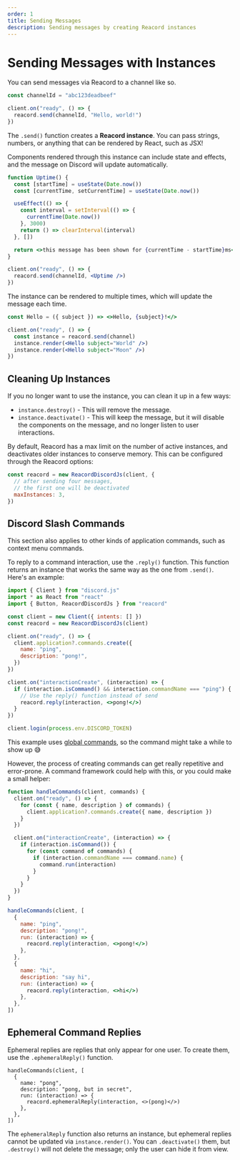 ```yaml
---
order: 1
title: Sending Messages
description: Sending messages by creating Reacord instances
---
```


# Sending Messages with Instances

You can send messages via Reacord to a channel like so.

```jsx
const channelId = "abc123deadbeef"

client.on("ready", () => {
  reacord.send(channelId, "Hello, world!")
})
```

The `.send()` function creates a **Reacord instance**. You can pass strings, numbers, or anything that can be rendered by React, such as JSX!

Components rendered through this instance can include state and effects, and the message on Discord will update automatically.

```jsx
function Uptime() {
  const [startTime] = useState(Date.now())
  const [currentTime, setCurrentTime] = useState(Date.now())

  useEffect(() => {
    const interval = setInterval(() => {
      currentTime(Date.now())
    }, 3000)
    return () => clearInterval(interval)
  }, [])

  return <>this message has been shown for {currentTime - startTime}ms</>
}

client.on("ready", () => {
  reacord.send(channelId, <Uptime />)
})
```

The instance can be rendered to multiple times, which will update the message each time.

```jsx
const Hello = ({ subject }) => <>Hello, {subject}!</>

client.on("ready", () => {
  const instance = reacord.send(channel)
  instance.render(<Hello subject="World" />)
  instance.render(<Hello subject="Moon" />)
})
```

## Cleaning Up Instances

If you no longer want to use the instance, you can clean it up in a few ways:

- `instance.destroy()` - This will remove the message.
- `instance.deactivate()` - This will keep the message, but it will disable the components on the message, and no longer listen to user interactions.

By default, Reacord has a max limit on the number of active instances, and deactivates older instances to conserve memory. This can be configured through the Reacord options:

```js
const reacord = new ReacordDiscordJs(client, {
  // after sending four messages,
  // the first one will be deactivated
  maxInstances: 3,
})
```

## Discord Slash Commands

<aside>
This section also applies to other kinds of application commands, such as context menu commands.
</aside>

To reply to a command interaction, use the `.reply()` function. This function returns an instance that works the same way as the one from `.send()`. Here's an example:

```jsx
import { Client } from "discord.js"
import * as React from "react"
import { Button, ReacordDiscordJs } from "reacord"

const client = new Client({ intents: [] })
const reacord = new ReacordDiscordJs(client)

client.on("ready", () => {
  client.application?.commands.create({
    name: "ping",
    description: "pong!",
  })
})

client.on("interactionCreate", (interaction) => {
  if (interaction.isCommand() && interaction.commandName === "ping") {
    // Use the reply() function instead of send
    reacord.reply(interaction, <>pong!</>)
  }
})

client.login(process.env.DISCORD_TOKEN)
```

<aside>
This example uses <a href="https://discord.com/developers/docs/interactions/application-commands#registering-a-command">global commands</a>, so the command might take a while to show up 😅
</aside>

However, the process of creating commands can get really repetitive and error-prone. A command framework could help with this, or you could make a small helper:

```jsx
function handleCommands(client, commands) {
  client.on("ready", () => {
    for (const { name, description } of commands) {
      client.application?.commands.create({ name, description })
    }
  })

  client.on("interactionCreate", (interaction) => {
    if (interaction.isCommand()) {
      for (const command of commands) {
        if (interaction.commandName === command.name) {
          command.run(interaction)
        }
      }
    }
  })
}
```

```jsx
handleCommands(client, [
  {
    name: "ping",
    description: "pong!",
    run: (interaction) => {
      reacord.reply(interaction, <>pong!</>)
    },
  },
  {
    name: "hi",
    description: "say hi",
    run: (interaction) => {
      reacord.reply(interaction, <>hi</>)
    },
  },
])
```

## Ephemeral Command Replies

Ephemeral replies are replies that only appear for one user. To create them, use the `.ephemeralReply()` function.

```tsx
handleCommands(client, [
  {
    name: "pong",
    description: "pong, but in secret",
    run: (interaction) => {
      reacord.ephemeralReply(interaction, <>(pong)</>)
    },
  },
])
```

The `ephemeralReply` function also returns an instance, but ephemeral replies cannot be updated via `instance.render()`. You can `.deactivate()` them, but `.destroy()` will not delete the message; only the user can hide it from view.
